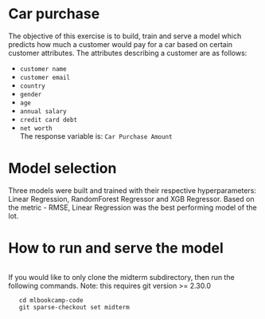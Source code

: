 # Car purchase
The objective of this exercise is to build, train and serve a model which predicts how much a customer would pay for a car based on certain customer attributes. The attributes describing a customer are as follows:</br>
   -  `customer name`</br>
   -  `customer email` </br>
   -  `country` </br>
   -  `gender` </br>
   -  `age` </br>
   -  `annual salary` </br>
   -  `credit card debt`</br>
   -  `net worth`</br>
The response variable is: `Car Purchase Amount`

# Model selection
Three models were built and trained with their respective hyperparameters: Linear Regression, RandomForest Regressor and XGB Regressor. Based on the metric - RMSE, Linear Regression was the best performing model of the lot.

# How to run and serve the model
   ```git clone https://github.com/sl2902/mlbookcamp-code.git
   ```
   If you would like to only clone the midterm subdirectory, then run the following commands. Note: this requires git version >= 2.30.0
   ```git clone --depth 1 --filter=blob:none --sparse https://github.com/sl2902/mlbookcamp-code.git. 
      cd mlbookcamp-code
      git sparse-checkout set midterm
   ```
